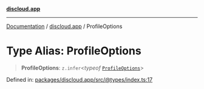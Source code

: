 [**discloud.app**](../README.md)

***

[Documentation](../../packages.md) / [discloud.app](../README.md) / ProfileOptions

# Type Alias: ProfileOptions

> **ProfileOptions**: `z.infer`\<*typeof* [`ProfileOptions`](../variables/ProfileOptions.md)\>

Defined in: [packages/discloud.app/src/@types/index.ts:17](https://github.com/discloud/discloud.app/blob/1458affc9a022eb2fc5fe37e7b3b002130b2fdad/packages/discloud.app/src/@types/index.ts#L17)
